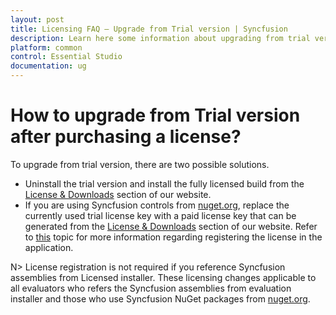 ```yaml
---
layout: post
title: Licensing FAQ – Upgrade from Trial version | Syncfusion
description: Learn here some information about upgrading from trial version of Essential Studio to Licensed version.
platform: common
control: Essential Studio
documentation: ug
---
```


# How to upgrade from Trial version after purchasing a license?

To upgrade from trial version, there are two possible solutions.

* Uninstall the trial version and install the fully licensed build from the [License & Downloads](https://www.syncfusion.com/account/downloads) section of our website.  
* If you are using Syncfusion controls from [nuget.org](https://www.nuget.org/packages?q=syncfusion), replace the currently used trial license key with a paid license key that can be generated from the [License & Downloads](https://www.syncfusion.com/account/downloads) section of our website. Refer to [this](https://help.syncfusion.com/common/essential-studio/licensing/how-to-register-in-an-application) topic for more information regarding registering the license in the application.

N> License registration is not required if you reference Syncfusion assemblies from Licensed installer. These licensing changes applicable to all evaluators who refers the Syncfusion assemblies from evaluation installer and those who use Syncfusion NuGet packages from [nuget.org](https://www.nuget.org/packages?q=syncfusion).